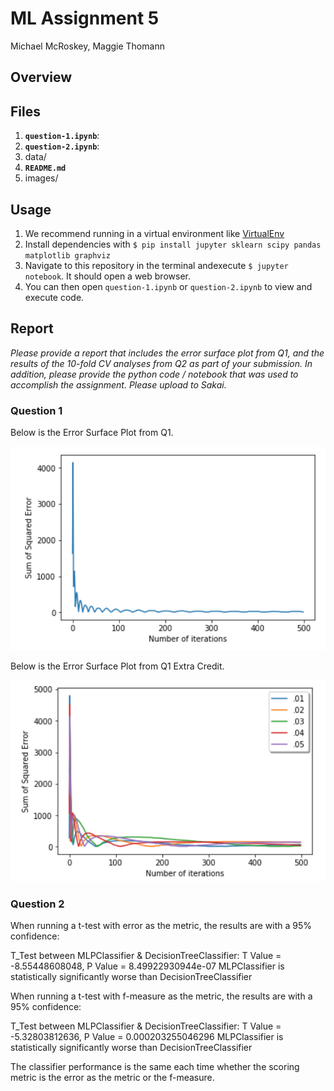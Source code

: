 # ML Assignment 5
Michael McRoskey, Maggie Thomann

## Overview


## Files
1. **`question-1.ipynb`**:
2. **`question-2.ipynb`**:
3. data/
4. **`README.md`**
5. images/

## Usage
1. We recommend running in a virtual environment like [VirtualEnv](https://virtualenv.pypa.io/en/stable/)
2. Install dependencies with `$ pip install jupyter sklearn scipy pandas matplotlib graphviz`
3. Navigate to this repository in the terminal andexecute `$ jupyter notebook`. It should open a web browser.
4. You can then open `question-1.ipynb` or `question-2.ipynb` to view and execute code.


## Report


*Please provide a report that includes the error surface plot from Q1, and the results of the 10-fold CV analyses from Q2 as part of your submission. In addition, please provide the python code / notebook that was used to accomplish the assignment. Please upload to Sakai.*

### Question 1

Below is the Error Surface Plot from Q1.

![Alt text](images/q1.png?raw=true "Error Surface Plot from Q1")

Below is the Error Surface Plot from Q1 Extra Credit.

![Alt text](images/q1ec.png?raw=true "Error Surface Plot from Q1")

### Question 2

When running a t-test with error as the metric, the results are with a 95% confidence:

T_Test between MLPClassifier & DecisionTreeClassifier: T Value = -8.55448608048, P Value = 8.49922930944e-07
MLPClassifier is statistically significantly worse than DecisionTreeClassifier

When running a t-test with f-measure as the metric, the results are with a 95% confidence:

T_Test between MLPClassifier & DecisionTreeClassifier: T Value = -5.32803812636, P Value = 0.000203255046296
MLPClassifier is statistically significantly worse than DecisionTreeClassifier

The classifier performance is the same each time whether the scoring metric is the error as the metric or the f-measure.  